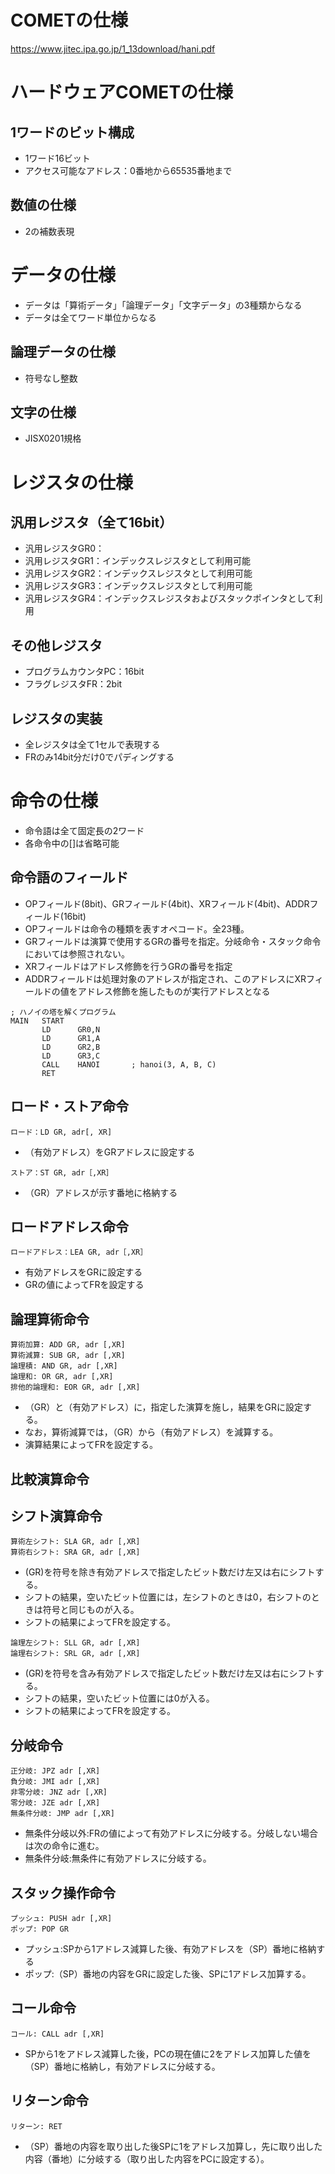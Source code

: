 # COMETの仕様
https://www.jitec.ipa.go.jp/1_13download/hani.pdf

# ハードウェアCOMETの仕様

## 1ワードのビット構成
- 1ワード16ビット
- アクセス可能なアドレス：0番地から65535番地まで

## 数値の仕様
- 2の補数表現

# データの仕様
- データは「算術データ」「論理データ」「文字データ」の3種類からなる
- データは全てワード単位からなる



## 論理データの仕様
- 符号なし整数

## 文字の仕様
- JISX0201規格

# レジスタの仕様
## 汎用レジスタ（全て16bit）
- 汎用レジスタGR0：
- 汎用レジスタGR1：インデックスレジスタとして利用可能
- 汎用レジスタGR2：インデックスレジスタとして利用可能
- 汎用レジスタGR3：インデックスレジスタとして利用可能
- 汎用レジスタGR4：インデックスレジスタおよびスタックポインタとして利用

## その他レジスタ
- プログラムカウンタPC：16bit
- フラグレジスタFR：2bit

## レジスタの実装
- 全レジスタは全て1セルで表現する
- FRのみ14bit分だけ0でパディングする

# 命令の仕様
- 命令語は全て固定長の2ワード
- 各命令中の[]は省略可能

## 命令語のフィールド
- OPフィールド(8bit)、GRフィールド(4bit)、XRフィールド(4bit)、ADDRフィールド(16bit)
- OPフィールドは命令の種類を表すオペコード。全23種。
- GRフィールドは演算で使用するGRの番号を指定。分岐命令・スタック命令においては参照されない。
- XRフィールドはアドレス修飾を行うGRの番号を指定
- ADDRフィールドは処理対象のアドレスが指定され、このアドレスにXRフィールドの値をアドレス修飾を施したものが実行アドレスとなる

```
; ハノイの塔を解くプログラム
MAIN   START
       LD      GR0,N
       LD      GR1,A
       LD      GR2,B
       LD      GR3,C
       CALL    HANOI       ; hanoi(3, A, B, C)
       RET
```

## ロード・ストア命令
```
ロード：LD GR, adr[, XR]
```
- （有効アドレス）をGRアドレスに設定する

```
ストア：ST GR, adr［,XR］
```
- （GR）アドレスが示す番地に格納する

## ロードアドレス命令
```
ロードアドレス：LEA GR, adr［,XR］
```
- 有効アドレスをGRに設定する
- GRの値によってFRを設定する

## 論理算術命令
```
算術加算: ADD GR, adr [,XR]
算術減算: SUB GR, adr [,XR]
論理積: AND GR, adr [,XR]
論理和: OR GR, adr [,XR]
排他的論理和: EOR GR, adr [,XR]
```

- （GR）と（有効アドレス）に，指定した演算を施し，結果をGRに設定する。
- なお，算術減算では，（GR）から（有効アドレス）を減算する。
- 演算結果によってFRを設定する。

## 比較演算命令

## シフト演算命令
```
算術左シフト: SLA GR, adr [,XR]
算術右シフト: SRA GR, adr [,XR]
```

- (GR)を符号を除き有効アドレスで指定したビット数だけ左又は右にシフトする。
- シフトの結果，空いたビット位置には，左シフトのときは0，右シフトのときは符号と同じものが入る。
- シフトの結果によってFRを設定する。

```
論理左シフト: SLL GR, adr [,XR]
論理右シフト: SRL GR, adr [,XR]
```

- (GR)を符号を含み有効アドレスで指定したビット数だけ左又は右にシフトする。
- シフトの結果，空いたビット位置には0が入る。
- シフトの結果によってFRを設定する。

## 分岐命令
```
正分岐: JPZ adr [,XR]
負分岐: JMI adr [,XR]
非零分岐: JNZ adr [,XR]
零分岐: JZE adr [,XR]
無条件分岐: JMP adr [,XR]
```

- 無条件分岐以外:FRの値によって有効アドレスに分岐する。分岐しない場合は次の命令に進む。
- 無条件分岐:無条件に有効アドレスに分岐する。

## スタック操作命令
```
プッシュ: PUSH adr [,XR]
ポップ: POP GR
```
- プッシュ:SPから1アドレス減算した後、有効アドレスを（SP）番地に格納する
- ポップ:（SP）番地の内容をGRに設定した後、SPに1アドレス加算する。

## コール命令
```
コール: CALL adr [,XR]
```
- SPから1をアドレス減算した後，PCの現在値に2をアドレス加算した値を（SP）番地に格納し，有効アドレスに分岐する。

## リターン命令
```
リターン: RET
```
- （SP）番地の内容を取り出した後SPに1をアドレス加算し，先に取り出した内容（番地）に分岐する（取り出した内容をPCに設定する）。
